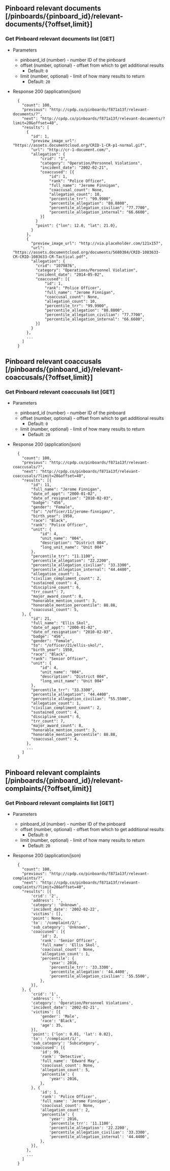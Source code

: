 ## Pinboard relevant documents [/pinboards/{pinboard_id}/relevant-documents/{?offset,limit}]

### Get Pinboard relevant documents list [GET]

+ Parameters
    + pinboard_id (number) - number ID of the pinboard
    + offset (number, optional) - offset from which to get additional results
        + Default: `0`
    + limit (number, optional) - limit of how many results to return
        + Default: `20`

+ Response 200 (application/json)

        {
          "count": 100,
          "previous": "http://cpdp.co/pinboards/f871a13f/relevant-documents/?",
          "next": "http://cpdp.co/pinboards/f871a13f/relevant-documents/?limit=20&offset=40",
          "results": [
            {
              "id": 1,
              "preview_image_url": "https://assets.documentcloud.org/CRID-1-CR-p1-normal.gif",
              "url": "http://cr-1-document.com/",
              "allegation": {
                  "crid": "1",
                  "category": "Operation/Personnel Violations",
                  "incident_date": "2002-02-21",
                  "coaccused": [{
                      "id": 1,
                      "rank": "Police Officer",
                      "full_name": "Jerome Finnigan",
                      "coaccusal_count": None,
                      "allegation_count": 10,
                      "percentile_trr": "99.9900",
                      "percentile_allegation": "88.8800",
                      "percentile_allegation_civilian": "77.7700",
                      "percentile_allegation_internal": "66.6600",
                  }]
                }
                "point": {"lon": 12.0, "lat": 21.0},
              }
            },
            {
              "preview_image_url": "http://via.placeholder.com/121x157",
              "url": "https://assets.documentcloud.org/documents/5680384/CRID-1083633-CR-CRID-1083633-CR-Tactical.pdf",
              "allegation": {
                "crid": "1079876",
                "category": "Operations/Personnel Violation",
                "incident_date": "2014-05-02",
                "coaccused": [{
                    "id": 1,
                    "rank": "Police Officer",
                    "full_name": "Jerome Finnigan",
                    "coaccusal_count": None,
                    "allegation_count": 10,
                    "percentile_trr": "99.9900",
                    "percentile_allegation": "88.8800",
                    "percentile_allegation_civilian": "77.7700",
                    "percentile_allegation_internal": "66.6600",
                }]
              }
            },
            ...
          ]
        }


## Pinboard relevant coaccusals [/pinboards/{pinboard_id}/relevant-coaccusals/{?offset,limit}]

### Get Pinboard relevant coaccusals list [GET]

+ Parameters
    + pinboard_id (number) - number ID of the pinboard
    + offset (number, optional) - offset from which to get additional results
        + Default: `0`
    + limit (number, optional) - limit of how many results to return
        + Default: `20`

+ Response 200 (application/json)

        {
          "count": 100,
          "previous": "http://cpdp.co/pinboards/f871a13f/relevant-coaccusals/?",
          "next": "http://cpdp.co/pinboards/f871a13f/relevant-coaccusals/?limit=20&offset=40",
          "results": [{
              "id": 11,
              "full_name": "Jerome Finnigan",
              "date_of_appt": "2000-01-02",
              "date_of_resignation": "2010-02-03",
              "badge": "456",
              "gender": "Female",
              "to": "/officer/11/jerome-finnigan/",
              "birth_year": 1950,
              "race": "Black",
              "rank": "Police Officer",
              "unit": {
                  "id": 4,
                  "unit_name": "004",
                  "description": "District 004",
                  "long_unit_name": "Unit 004"
              },
              "percentile_trr": "11.1100",
              "percentile_allegation": "22.2200",
              "percentile_allegation_civilian": "33.3300",
              "percentile_allegation_internal": "44.4400",
              "allegation_count": 1,
              "civilian_compliment_count": 2,
              "sustained_count": 4,
              "discipline_count": 6,
              "trr_count": 7,
              "major_award_count": 8,
              "honorable_mention_count": 3,
              "honorable_mention_percentile": 88.88,
              "coaccusal_count": 5,
          }, {
              "id": 21,
              "full_name": "Ellis Skol",
              "date_of_appt": "2000-01-02",
              "date_of_resignation": "2010-02-03",
              "badge": "456",
              "gender": "Female",
              "to": "/officer/21/ellis-skol/",
              "birth_year": 1950,
              "race": "Black",
              "rank": "Senior Officer",
              "unit": {
                  "id": 4,
                  "unit_name": "004",
                  "description": "District 004",
                  "long_unit_name": "Unit 004"
              },
              "percentile_trr": "33.3300",
              "percentile_allegation": "44.4400",
              "percentile_allegation_civilian": "55.5500",
              "allegation_count": 1,
              "civilian_compliment_count": 2,
              "sustained_count": 4,
              "discipline_count": 6,
              "trr_count": 7,
              "major_award_count": 8,
              "honorable_mention_count": 3,
              "honorable_mention_percentile": 88.88,
              "coaccusal_count": 4,
            },
            ...
          ]
        }


## Pinboard relevant complaints [/pinboards/{pinboard_id}/relevant-complaints/{?offset,limit}]

### Get Pinboard relevant complaints list [GET]

+ Parameters
    + pinboard_id (number) - number ID of the pinboard
    + offset (number, optional) - offset from which to get additional results
        + Default: `0`
    + limit (number, optional) - limit of how many results to return
        + Default: `20`

+ Response 200 (application/json)

        {
          "count": 100,
          "previous": "http://cpdp.co/pinboards/f871a13f/relevant-complaints/?",
          "next": "http://cpdp.co/pinboards/f871a13f/relevant-complaints/?limit=20&offset=40",
          "results": [{
              'crid': '2',
              'address': '',
              'category': 'Unknown',
              'incident_date': '2002-02-22',
              'victims': [],
              'point': None,
              'to': '/complaint/2/',
              'sub_category': 'Unknown',
              'coaccused': [{
                  'id': 2,
                  'rank': 'Senior Officer',
                  'full_name': 'Ellis Skol',
                  'coaccusal_count': None,
                  'allegation_count': 1,
                  'percentile': {
                      'year': 2016,
                      'percentile_trr': '33.3300',
                      'percentile_allegation': '44.4400',
                      'percentile_allegation_civilian': '55.5500',
                  },
              }],
          }, {
              'crid': '1',
              'address': '',
              'category': 'Operation/Personnel Violations',
              'incident_date': '2002-02-21',
              'victims': [{
                  'gender': 'Male',
                  'race': 'Black',
                  'age': 35,
              }],
              'point': {'lon': 0.01, 'lat': 0.02},
              'to': '/complaint/1/',
              'sub_category': 'Subcategory',
              'coaccused': [{
                  'id': 99,
                  'rank': 'Detective',
                  'full_name': 'Edward May',
                  'coaccusal_count': None,
                  'allegation_count': 5,
                  'percentile': {
                      'year': 2016,
                  },
              }, {
                  'id': 1,
                  'rank': 'Police Officer',
                  'full_name': 'Jerome Finnigan',
                  'coaccusal_count': None,
                  'allegation_count': 2,
                  'percentile': {
                      'year': 2016,
                      'percentile_trr': '11.1100',
                      'percentile_allegation': '22.2200',
                      'percentile_allegation_civilian': '33.3300',
                      'percentile_allegation_internal': '44.4400',
                  },
              }],
            },
            ...
          ]
        }
